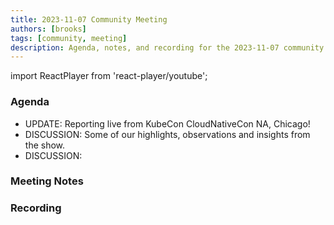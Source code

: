 ```yaml
---
title: 2023-11-07 Community Meeting
authors: [brooks]
tags: [community, meeting]
description: Agenda, notes, and recording for the 2023-11-07 community meeting
---
```


import ReactPlayer from 'react-player/youtube';

### Agenda

- UPDATE: Reporting live from KubeCon CloudNativeCon NA, Chicago!
- DISCUSSION: Some of our highlights, observations and insights from the show.
- DISCUSSION: 


<!--truncate-->

### Meeting Notes

### Recording

<ReactPlayer url='https://www.youtube.com/watch?v=FyEARVC5Zq4' controls />